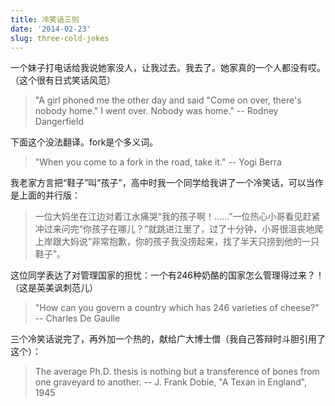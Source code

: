 ```yaml
---
title: 冷笑话三则
date: '2014-02-23'
slug: three-cold-jokes
---
```


一个妹子打电话给我说她家没人，让我过去。我去了。她家真的一个人都没有哎。（这个很有日式笑话风范）

> "A girl phoned me the other day and said "Come on over, there's nobody home." I went over. Nobody was home." -- Rodney Dangerfield

下面这个没法翻译。fork是个多义词。

> "When you come to a fork in the road, take it." -- Yogi Berra

我老家方言把“鞋子”叫“孩子”，高中时我一个同学给我讲了一个冷笑话，可以当作是上面的并行版：

> 一位大妈坐在江边对着江水痛哭“我的孩子啊！……”一位热心小哥看见赶紧冲过来问完“你孩子在哪儿？”就跳进江里了，过了十分钟，小哥很沮丧地爬上岸跟大妈说“非常抱歉，你的孩子我没捞起来，找了半天只捞到他的一只鞋子”。

这位同学表达了对管理国家的担忧：一个有246种奶酪的国家怎么管理得过来？！（这是英美讽刺范儿）

> "How can you govern a country which has 246 varieties of cheese?" -- Charles De Gaulle

三个冷笑话说完了，再外加一个热的，献给广大博士僧（我自己答辩时斗胆引用了这个）：

> The average Ph.D. thesis is nothing but a transference of bones from one graveyard to another. -- J. Frank Dobie, "A Texan in England", 1945
